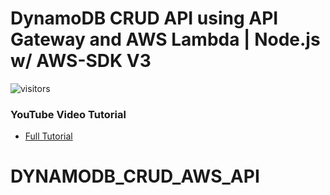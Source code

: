 # DynamoDB CRUD API using API Gateway and AWS Lambda | Node.js w/ AWS-SDK V3

![visitors](https://visitor-badge.glitch.me/badge?page_id=jacksonyuan-yt.dynamodb-crud-api-gateway)

### YouTube Video Tutorial
* [Full Tutorial](https://youtu.be/hOcbHz4T0Eg)
# DYNAMODB_CRUD_AWS_API
